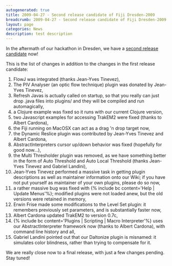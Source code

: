 ```yaml
---
autogenerated: true
title: 2009-04-27 - Second release candidate of Fiji Dresden-2009
breadcrumb: 2009-04-27 - Second release candidate of Fiji Dresden-2009
layout: page
categories: News
description: test description
---
```


In the aftermath of our hackathon in Dresden, we have a [second release candidate](Downloads "wikilink") now\!

This is the list of changes in addition to the changes in the first release candidate:

1.  FlowJ was integrated (thanks Jean-Yves Tinevez),
2.  The PIV Analyser (an optic flow technique) plugin was donated by Jean-Yves Tinevez,
3.  Refresh Javas is actually called on startup, so that you really can just drop .java files into plugins/ and they will be compiled and run automagically,
4.  a Clojure example was fixed so it runs with our current Clojure version,
5.  two Javascript examples for accessing TrakEM2 were fixed (thanks to Albert Cardona),
6.  the Fiji running on MacOSX can act as a drag 'n drop target now,
7.  the Dynamic Reslice plugin was contributed by Jean-Yves Tinevez and Albert Cardona,
8.  AbstractInterpreters cursor up/down behavior was fixed (hopefully for good now...),
9.  the Multi Thresholder plugin was removed, as we have something better in the form of Auto Threshold and Auto Local Threshold (thanks Jean-Yves Tinevez and Gabriel Landini),
10. Jean-Yves Tinevez performed a massive task in getting plugin descriptions as well as maintainer information onto our Wiki; if you have not put yourself as maintainer of your own plugins, please do so now,
11. a rather massive bug was fixed with {% include bc content='Help | Update Menus'%}; modified plugins were not loaded anew, but the old versions were retained in memory,
12. Erwin Frise made some modifications to the Level Set plugin: it remembers previously set parameters, and is substantially faster now,
13. Albert Cardona updated TrakEM2 to version 0.7c,
14. {% include bc content='Plugins | Scripting | Macro Interpreter'%} uses our AbstractInterpreter framework now (thanks to Albert Cardona), with command line history and all,
15. Gabriel Landini pointed out that our Daltonize plugin is misnamed: it simulates color blindness, rather than trying to compensate for it.

We are really close now to a final release, with just a few changes pending. Stay tuned\!



